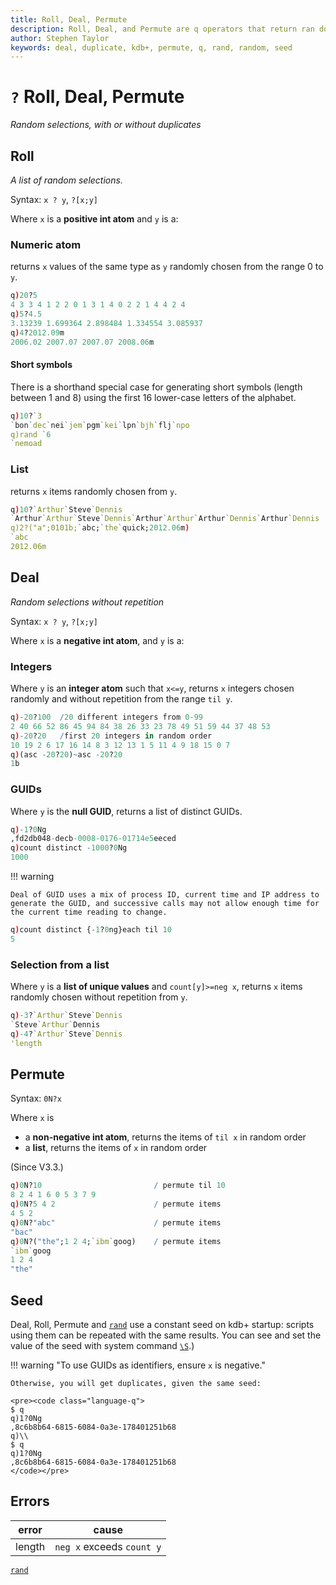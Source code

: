 ```yaml
---
title: Roll, Deal, Permute
description: Roll, Deal, and Permute are q operators that return ran dom selections, with or without duplicates
author: Stephen Taylor
keywords: deal, duplicate, kdb+, permute, q, rand, random, seed
---
```

# `?` Roll, Deal, Permute

_Random selections, with or without duplicates_






## Roll

_A list of random selections._

Syntax: `x ? y`, `?[x;y]`

Where `x` is a **positive int atom** and `y` is a:


### Numeric atom
   
returns `x` values of the same type as `y` randomly chosen from the range 0 to `y`.

```q
q)20?5
4 3 3 4 1 2 2 0 1 3 1 4 0 2 2 1 4 4 2 4
q)5?4.5
3.13239 1.699364 2.898484 1.334554 3.085937 
q)4?2012.09m
2006.02 2007.07 2007.07 2008.06m
```


#### Short symbols

There is a shorthand special case for generating short symbols (length between 1 and 8) using the first 16 lower-case letters of the alphabet.

```q
q)10?`3
`bon`dec`nei`jem`pgm`kei`lpn`bjh`flj`npo
q)rand `6
`nemoad
```


### List

returns `x` items randomly chosen from `y`. 

```q
q)10?`Arthur`Steve`Dennis
`Arthur`Arthur`Steve`Dennis`Arthur`Arthur`Arthur`Dennis`Arthur`Dennis
q)2?("a";0101b;`abc;`the`quick;2012.06m)
`abc
2012.06m
```


## Deal

_Random selections without repetition_

Syntax: `x ? y`, `?[x;y]`

Where `x` is a **negative int atom**, and `y` is a:


### Integers

Where `y` is an **integer atom** such that `x<=y`, returns `x` integers chosen randomly and without repetition from the range `til y`.

```q
q)-20?100  /20 different integers from 0-99
2 40 66 52 86 45 94 84 38 26 33 23 78 49 51 59 44 37 48 53
q)-20?20   /first 20 integers in random order
10 19 2 6 17 16 14 8 3 12 13 1 5 11 4 9 18 15 0 7
q)(asc -20?20)~asc -20?20
1b
```


### GUIDs

Where `y` is the **null GUID**, returns a list of distinct GUIDs.

```q
q)-1?0Ng 
,fd2db048-decb-0008-0176-01714e5eeced
q)count distinct -1000?0Ng
1000
```

!!! warning 

    Deal of GUID uses a mix of process ID, current time and IP address to generate the GUID, and successive calls may not allow enough time for the current time reading to change. 

```q
q)count distinct {-1?0ng}each til 10
5
```


### Selection from a list

Where `y` is a **list of unique values** and `count[y]>=neg x`, returns `x` items randomly chosen without repetition from `y`.

```q
q)-3?`Arthur`Steve`Dennis
`Steve`Arthur`Dennis
q)-4?`Arthur`Steve`Dennis
'length
```


## Permute

Syntax: `0N?x`

Where `x` is

-   a **non-negative int atom**, returns the items of `til x` in random order
-   a **list**, returns the items of `x` in random order

(Since V3.3.)

```q
q)0N?10                         / permute til 10
8 2 4 1 6 0 5 3 7 9
q)0N?5 4 2                      / permute items
4 5 2
q)0N?"abc"                      / permute items
"bac"
q)0N?("the";1 2 4;`ibm`goog)    / permute items
`ibm`goog
1 2 4
"the"
```


## Seed

Deal, Roll, Permute and [`rand`](rand.md) use a constant seed on kdb+ startup: scripts using them can be repeated with the same results. You can see and set the value of the seed with system command [`\S`](../basics/syscmds.md#s-random-seed).)

!!! warning "To use GUIDs as identifiers, ensure `x` is negative." 

    Otherwise, you will get duplicates, given the same seed:

    <pre><code class="language-q">
    $ q
    q)1?0Ng
    ,8c6b8b64-6815-6084-0a3e-178401251b68
    q)\\
    $ q
    q)1?0Ng
    ,8c6b8b64-6815-6084-0a3e-178401251b68
    </code></pre>



## Errors

error  | cause
-------|-----------------------------
length | `neg x` exceeds `count y` 


<i class="far fa-hand-point-right"></i>
[`rand`](rand.md)